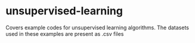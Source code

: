 # unsupervised-learning
Covers example codes for unsupervised learning algorithms.
The datasets used in these examples are present as .csv files
